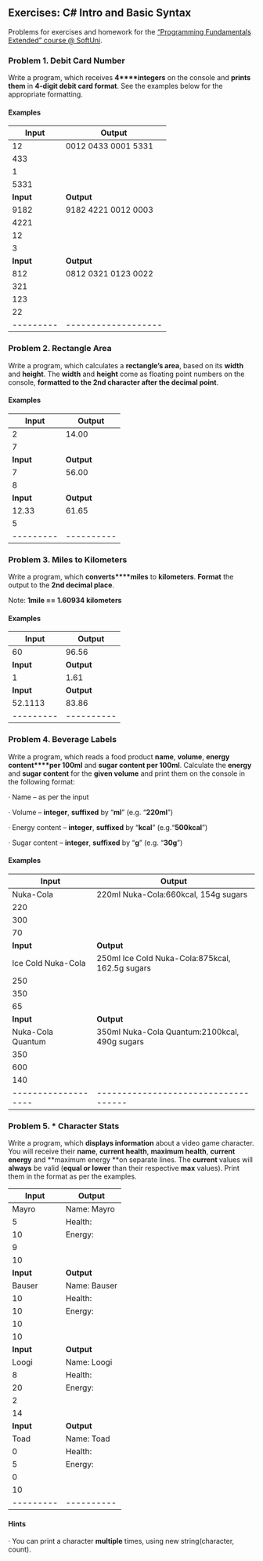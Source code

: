 ## Exercises: C# Intro and Basic Syntax

Problems for exercises and homework for the [“Programming Fundamentals Extended” course @ SoftUni](https://softuni.bg/courses/programming-fundamentals).

### Problem 1. Debit Card Number

Write a program, which receives **4****integers** on the console and **prints them** in **4-digit debit card format**. See the
examples below for the appropriate formatting.

#### Examples

**Input** | **Output**
--------- | -------------------
12        | 0012 0433 0001 5331
433       |
1         |
5331      |
**Input** | **Output**
9182      | 9182 4221 0012 0003
4221      |
12        |
3         |
**Input** | **Output**
812       | 0812 0321 0123 0022
321       |
123       |
22        |
--------- | -------------------

### Problem 2. Rectangle Area

Write a program, which calculates a **rectangle’s area**, based on its **width** and **height**. The **width** and **height** come as floating point numbers
on the console, **formatted to the 2nd character after the decimal point**.

#### Examples

**Input** | **Output**
--------- | ----------
2         | 14.00
7         |
**Input** | **Output**
7         | 56.00
8         |
**Input** | **Output**
12.33     | 61.65
5         |
--------- | ----------

### Problem 3. Miles to Kilometers

Write a program, which **converts****miles** to **kilometers**. **Format** the output to the **2nd decimal place**.

Note: **1mile == 1.60934 kilometers**

#### Examples

**Input** | **Output**
--------- | ----------
60        | 96.56
**Input** | **Output**
1         | 1.61
**Input** | **Output**
52.1113   | 83.86
--------- | ----------

### Problem 4. Beverage Labels

Write a program, which reads a food product **name**, **volume**, **energy content****per 100ml** and **sugar content per 100ml**. Calculate the **energy** and **sugar content**
for the **given volume** and print them on the console in the following format:

· Name – as per the input

· Volume – **integer**, **suffixed** by “**ml**” (e.g. “**220ml**”)

· Energy content – **integer**, **suffixed** by “**kcal**” (e.g.“**500kcal**”)

· Sugar content – **integer**, **suffixed** by “**g**” (e.g. “**30g**”) 

#### Examples

**Input**           | **Output**
------------------- | ------------------------------------
Nuka-Cola           | 220ml Nuka-Cola:660kcal, 154g sugars
220                 | 
300                 | 
70                  |
**Input**           | **Output**
Ice Cold Nuka-Cola  | 250ml Ice Cold Nuka-Cola:875kcal, 162.5g sugars
250                 |
350                 |
65                  |
**Input**           | **Output**
Nuka-Cola Quantum   | 350ml Nuka-Cola Quantum:2100kcal, 490g sugars
350                 |
600                 |
140                 |
------------------- | ------------------------------------

### Problem 5. * Character Stats

Write a program, which **displays information** about a video game character. You will receive their **name**, **current health**, **maximum
health**, **current energy** and **maximum energy **on separate lines. The **current** values will **always** be valid (**equal or lower** than their respective **max** values). Print them in the format as per the examples.

**Input** | **Output**
--------- | ----------
Mayro     | Name: Mayro
5         | Health: ||||||.....|
10        | Energy: ||||||||||.|
9         |
10        |
**Input** | **Output**
Bauser    | Name: Bauser
10        | Health: ||||||||||||
10        | Energy: |||||||||||| 
10        |
10        |
**Input** | **Output**
Loogi     | Name: Loogi
8         | Health: |||||||||............|
20        | Energy: |||............|
2         |
14        |
**Input** | **Output**
Toad      | Name: Toad
0         | Health: |.....|
5         | Energy: |..........|
0         |
10        |
--------- | ----------

#### Hints
· You can print a character **multiple** times, using new string(character, count).
